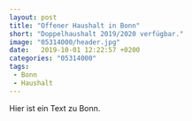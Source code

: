 ```yaml
---
layout: post
title: "Offener Haushalt in Bonn"
short: "Doppelhaushalt 2019/2020 verfügbar."
image: "05314000/header.jpg"
date:   2019-10-01 12:22:57 +0200
categories: "05314000"
tags:
 - Bonn
 - Haushalt
---
```


Hier ist ein Text zu Bonn.
